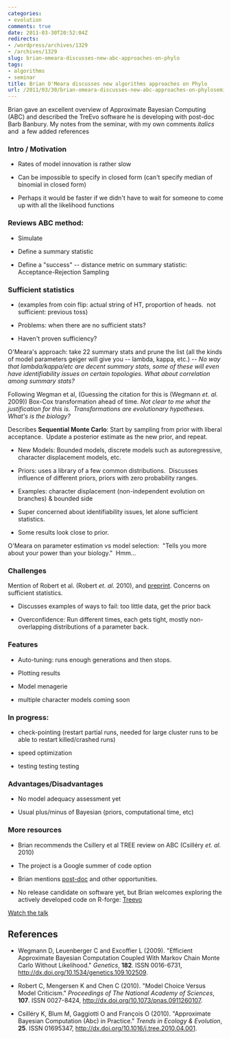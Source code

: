 ```yaml
---
categories:
- evolution
comments: true
date: 2011-03-30T20:52:04Z
redirects:
- /wordpress/archives/1329
- /archives/1329
slug: brian-omeara-discusses-new-abc-approaches-on-phylo
tags:
- algorithms
- seminar
title: Brian O'Meara discusses new algorithms approaches on Phylo
url: /2011/03/30/brian-omeara-discusses-new-abc-approaches-on-phyloseminar/
---
```


Brian gave an excellent overview of Approximate Bayesian Computing (ABC) and described the TreEvo software he is developing with post-doc Barb Banbury. My notes from the seminar, with my own comments _italics_ and  a few added references


### Intro / Motivation





	
  * Rates of model innovation is rather slow

	
  * Can be impossible to specify in closed form (can't specify median of binomial in closed form)

	
  * Perhaps it would be faster if we didn't have to wait for someone to come up with all the likelihood functions




### Reviews ABC method:





	
  * Simulate

	
  * Define a summary statistic

	
  * Define a "success" -- distance metric on summary statistic: Acceptance-Rejection Sampling




### Sufficient statistics





	
  * (examples from coin flip: actual string of HT, proportion of heads.  not sufficient: previous toss)

	
  * Problems: when there are no sufficient stats?

	
  * Haven't proven sufficiency?


O'Meara's approach: take 22 summary stats and prune the list (all the kinds of model parameters geiger will give you -- lambda, kappa, etc.) -- _No way that lambda/kappa/etc are decent summary stats, some of these will even have identifiability issues on certain topologies.  What about correlation among summary stats?_

Following Wegman et al, (Guessing the citation for this is (Wegmann _et. al._ 2009)) Box-Cox transformation ahead of time. _Not clear to me what the justification for this is.  Transformations are evolutionary hypotheses. What's is the biology?_

Describes **Sequential Monte Carlo**:
Start by sampling from prior with liberal acceptance.  Update a posterior estimate as the new prior, and repeat.



	
  * New Models: Bounded models, discrete models such as autoregressive, character displacement models, etc.

	
  * Priors: uses a library of a few common distributions.  Discusses influence of different priors, priors with zero probability ranges.

	
  * Examples: character displacement (non-independent evolution on branches) & bounded side

	
  * Super concerned about identifiability issues, let alone sufficient statistics.

	
  * Some results look close to prior.


O'Meara on parameter estimation vs model selection:  "Tells you more about your power than your biology."  Hmm...


### Challenges


Mention of Robert et al. (Robert _et. al._ 2010), and [preprint](http://arxiv.org/abs/1102.4432). Concerns on sufficient statistics.



	
  * Discusses examples of ways to fail: too little data, get the prior back

	
  * Overconfidence: Run different times, each gets tight, mostly non-overlapping distributions of a parameter back.




### Features





	
  * Auto-tuning: runs enough generations and then stops.

	
  * Plotting results

	
  * Model menagerie

	
  * multiple character models coming soon




### In progress:





	
  * check-pointing (restart partial runs, needed for large cluster runs to be able to restart killed/crashed runs)

	
  * speed optimization

	
  * testing testing testing




### Advantages/Disadvantages





	
  * No model adequacy assessment yet

	
  * Usual plus/minus of Bayesian (priors, computational time, etc)




### More resources





	
  * Brian recommends the Csillery et al TREE review on ABC (Csilléry _et. al._ 2010)

	
  * The project is a Google summer of code option

	
  * Brian mentions [post-doc](http://www.brianomeara.info/lab) and other opportunities.

	
  * No release candidate on software yet, but Brian welcomes exploring the actively developed code on R-forge: [Treevo](https://r-forge.r-project.org/projects/treevo/)




[Watch the talk](http://evo.caltech.edu/evoBeta/player/EVOPlayer.jnlp?fileToPlay=http://phyloseminar.org/recorded/012_omeara.evx)

## References


- Wegmann D, Leuenberger C and Excoffier L (2009).
"Efficient Approximate Bayesian Computation Coupled With Markov Chain Monte Carlo Without Likelihood."
*Genetics*, **182**.
ISSN 0016-6731, <a href="http://dx.doi.org/10.1534/genetics.109.102509">http://dx.doi.org/10.1534/genetics.109.102509</a>.

- Robert C, Mengersen K and Chen C (2010).
"Model Choice Versus Model Criticism."
*Proceedings of The National Academy of Sciences*, **107**.
ISSN 0027-8424, <a href="http://dx.doi.org/10.1073/pnas.0911260107">http://dx.doi.org/10.1073/pnas.0911260107</a>.

- Csilléry K, Blum M, Gaggiotti O and François O (2010).
"Approximate Bayesian Computation (Abc) in Practice."
*Trends in Ecology &amp; Evolution*, **25**.
ISSN 01695347, <a href="http://dx.doi.org/10.1016/j.tree.2010.04.001">http://dx.doi.org/10.1016/j.tree.2010.04.001</a>.

